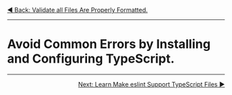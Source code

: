 <p align="left">
  <a href="02_10.md">◀ Back: Validate all Files Are Properly Formatted.</a>
</p>

---

# Avoid Common Errors by Installing and Configuring TypeScript.



---

<p align="right">
  <a href="02_12.md">Next: Learn Make eslint Support TypeScript Files ▶</a>
</p>
